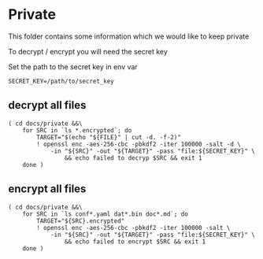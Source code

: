 # Private

This folder contains some information which we would like to keep private

To decrypt / encrypt you will need the secret key

Set the path to the secret key in env var

```
SECRET_KEY=/path/to/secret_key
```

## decrypt all files

```
( cd docs/private &&\
    for SRC in `ls *.encrypted`; do
        TARGET="$(echo "${FILE}" | cut -d. -f-2)"
        ! openssl enc -aes-256-cbc -pbkdf2 -iter 100000 -salt -d \
            -in "${SRC}" -out "${TARGET}" -pass "file:${SECRET_KEY}" \
                && echo failed to decryp $SRC && exit 1
    done )
```

## encrypt all files

```
( cd docs/private &&\
    for SRC in `ls conf*.yaml dat*.bin doc*.md`; do
        TARGET="${SRC}.encrypted"
        ! openssl enc -aes-256-cbc -pbkdf2 -iter 100000 -salt \
            -in "${SRC}" -out "${TARGET}" -pass "file:${SECRET_KEY}" \
                && echo failed to encrypt $SRC && exit 1
    done )
```